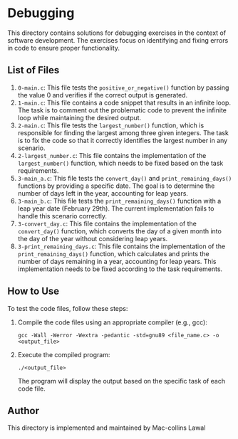 # Debugging

This directory contains solutions for debugging exercises in the context of software development. The exercises focus on identifying and fixing errors in code to ensure proper functionality.

## List of Files

1. `0-main.c`: This file tests the `positive_or_negative()` function by passing the value 0 and verifies if the correct output is generated.
2. `1-main.c`: This file contains a code snippet that results in an infinite loop. The task is to comment out the problematic code to prevent the infinite loop while maintaining the desired output.
3. `2-main.c`: This file tests the `largest_number()` function, which is responsible for finding the largest among three given integers. The task is to fix the code so that it correctly identifies the largest number in any scenario.
4. `2-largest_number.c`: This file contains the implementation of the `largest_number()` function, which needs to be fixed based on the task requirements.
5. `3-main_a.c`: This file tests the `convert_day()` and `print_remaining_days()` functions by providing a specific date. The goal is to determine the number of days left in the year, accounting for leap years.
6. `3-main_b.c`: This file tests the `print_remaining_days()` function with a leap year date (February 29th). The current implementation fails to handle this scenario correctly.
7. `3-convert_day.c`: This file contains the implementation of the `convert_day()` function, which converts the day of a given month into the day of the year without considering leap years.
8. `3-print_remaining_days.c`: This file contains the implementation of the `print_remaining_days()` function, which calculates and prints the number of days remaining in a year, accounting for leap years. This implementation needs to be fixed according to the task requirements.

## How to Use

To test the code files, follow these steps:

1. Compile the code files using an appropriate compiler (e.g., gcc):
   ```
   gcc -Wall -Werror -Wextra -pedantic -std=gnu89 <file_name.c> -o <output_file>
   ```

2. Execute the compiled program:
   ```
   ./<output_file>
   ```

   The program will display the output based on the specific task of each code file.

## Author

This directory is implemented and maintained by Mac-collins Lawal
